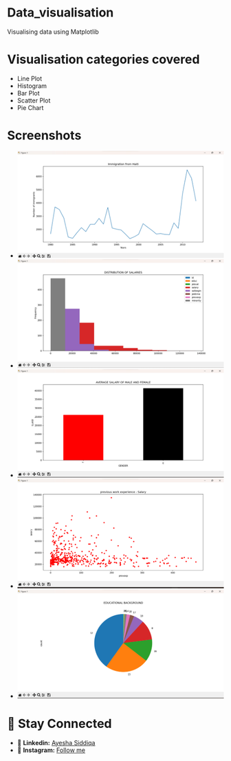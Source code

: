 # Data_visualisation
 Visualising data using Matplotlib

# Visualisation categories covered
 - Line Plot
 - Histogram
 - Bar Plot
 - Scatter Plot
 - Pie Chart

# Screenshots
- ![Line Plot](Screenshots\LinePlot.png)
- ![Histogram](Screenshots\Histogram.png)
- ![BarGraph](Screenshots\BarGraph.png)
- ![Scatter Plot](Screenshots\ScatterPlot.png)
- ![Pie Chart](Screenshots\PieChart.png)

 # 🤝 Stay Connected
 - 💼 **Linkedin:** [Ayesha Siddiqa](https://www.linkedin.com/in/ayesha67?utm_source=share&utm_campaign=share_via&utm_content=profile&utm_medium=android_app)
 - 📸 **Instagram:** [Follow me](https://www.instagram.com/__ayesh_7?igsh=OGQ5ZDc2ODk2ZA==)